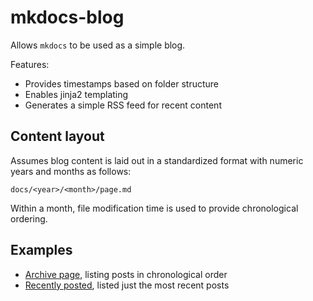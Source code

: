 # mkdocs-blog

Allows `mkdocs` to be used as a simple blog.

Features:

- Provides timestamps based on folder structure
- Enables jinja2 templating
- Generates a simple RSS feed for recent content

## Content layout

Assumes blog content is laid out in a standardized format with numeric years and months as follows:

`docs/<year>/<month>/page.md`

Within a month, file modification time is used to provide chronological ordering.

## Examples

- [Archive page](tests/test_data/archive.md), listing posts in chronological order
- [Recently posted](tests/test_data/recent.md), listed just the most recent posts